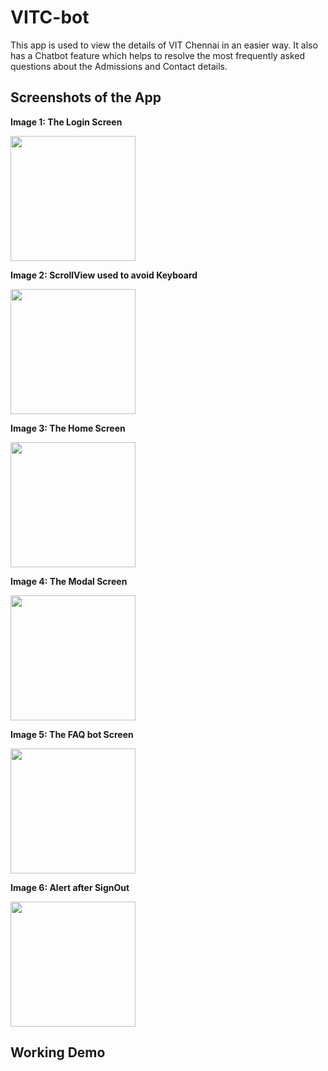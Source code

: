 # VITC-bot

This app is used to view the details of VIT Chennai in an easier way. It also has a Chatbot feature which helps to resolve the most frequently asked questions about the Admissions and Contact details. 


## Screenshots of the App

**Image 1: The Login Screen**

<img src="https://user-images.githubusercontent.com/88975859/168877061-59017dc1-538a-411a-a388-017e30ef6f59.png" width="200">

**Image 2: ScrollView used to avoid Keyboard**

<img src="https://user-images.githubusercontent.com/88975859/168877068-84b70d44-a1f3-4c8f-a46e-77c906ace3de.png" width="200">

**Image 3: The Home Screen**

<img src="https://user-images.githubusercontent.com/88975859/168876867-db4bfab3-e4df-4878-a607-402cab812258.png" width="200">

**Image 4: The Modal Screen**

<img src="https://user-images.githubusercontent.com/88975859/168876904-3a6b7e47-34c9-4461-abeb-932a627ab76d.png" width="200">

**Image 5: The FAQ bot Screen**

<img src="https://user-images.githubusercontent.com/88975859/168877030-e5f86581-9f97-43c7-ba09-3aeba2b4a496.png" width="200">

**Image 6: Alert after SignOut**

<img src="https://user-images.githubusercontent.com/88975859/168877045-e84bf86f-6f18-45c0-91a8-8014b52bb2c7.png" width="200">

## Working Demo

[](https://user-images.githubusercontent.com/88975859/168883906-560be55b-70d1-4bf1-bbfc-68118504fbf4.mp4)


